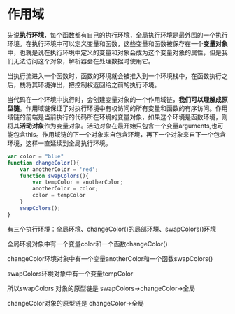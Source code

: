 # 作用域

先说**执行环境**，每个函数都有自己的执行环境，全局执行环境是最外围的一个执行环境。在执行环境中可以定义变量和函数，这些变量和函数被保存在一个**变量对象**中，也就是说在执行环境中定义的变量和对象会成为这个变量对象的属性，但是我们无法访问这个对象，解析器会在处理数据时使用它。

当执行流进入一个函数时，函数的环境就会被推入到一个环境栈中，在函数执行之后，栈将其环境弹出，把控制权返回给之前的执行环境。

当代码在一个环境中执行时，会创建变量对象的一个作用域链，**我们可以理解成原型链**。作用域链保证了对执行环境中有权访问的所有变量和函数的有序访问。作用域链的前端是当前执行的代码所在环境的变量对象，如果这个环境是函数环境，则将其**活动对象**作为变量对象。活动对象在最开始只包含一个变量arguments,也可能包含this。作用域链的下一个对象来自包含环境，再下一个对象来自下一个包含环境，这样一直延续到全局执行环境。

```javascript
var color = "blue"
function changeColor(){
    var anotherColor = 'red';
    function swapColors(){
        var tempColor = anotherColor;
        anotherColor = color;
        color = tempColor
    }
    swapColors();
}
```

有三个执行环境：全局环境、changeColor()的局部环境、swapColors()环境

全局环境对象中有一个变量color和一个函数changeColor()

changeColor环境对象中有一个变量anotherColor和一个函数swapColors()

swapColors环境对象中有一个变量tempColor

所以swapColors 对象的原型链是 swapColors->changeColor->全局

changeColor对象的原型链是 changeColor->全局

























